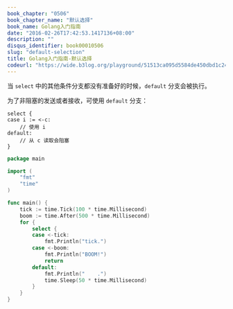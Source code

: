 ```yaml
---
book_chapter: "0506"
book_chapter_name: "默认选择"
book_name: Golang入门指南
date: "2016-02-26T17:42:53.1417136+08:00"
description: ""
disqus_identifier: book00010506
slug: "default-selection"
title: Golang入门指南-默认选择
codeurl: "https://wide.b3log.org/playground/51513ca095d5584de450dbd1c2442f68.go"
---
```


当 `select` 中的其他条件分支都没有准备好的时候，`default` 分支会被执行。

为了非阻塞的发送或者接收，可使用 `default` 分支：

	select {
	case i := <-c:
		// 使用 i
	default:
		// 从 c 读取会阻塞
	}

```Go
package main

import (
	"fmt"
	"time"
)

func main() {
	tick := time.Tick(100 * time.Millisecond)
	boom := time.After(500 * time.Millisecond)
	for {
		select {
		case <-tick:
			fmt.Println("tick.")
		case <-boom:
			fmt.Println("BOOM!")
			return
		default:
			fmt.Println("    .")
			time.Sleep(50 * time.Millisecond)
		}
	}
}

```

